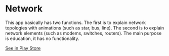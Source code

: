# Network
This app basically has two functions. The first is to explain network topologies with animations (such as star, bus, line). The second is to explain network elements (such as modems, switches, routers). The main purpose is education, it has no functionality.

[See in Play Store](https://play.google.com/store/apps/details?id=com.erss.network&hl=tr&gl=US)
